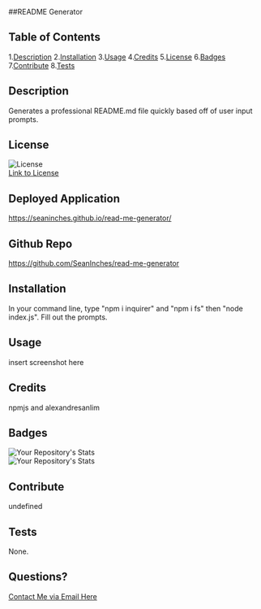 
  ##README Generator
  ## Table of Contents
  1.[Description](#Description)
  2.[Installation](#Installation)
  3.[Usage](#Usage)
  4.[Credits](#Credits)
  5.[License](#License)
  6.[Badges](#Badges)
  7.[Contribute](#Contribute)
  8.[Tests](#Tests)
  

  ## Description  
  Generates a professional README.md file quickly based off of user input prompts.  
  ## License  
  ![License](https://img.shields.io/static/v1?label=license&message=MIT&color=blue)  
  [Link to License](./LICENSE.md)     
  ## Deployed Application  
  https://seaninches.github.io/read-me-generator/  
  ## Github Repo  
  https://github.com/SeanInches/read-me-generator  
  ## Installation  
  In your command line, type "npm i inquirer" and "npm i fs" then "node index.js". Fill out the prompts.  
  ## Usage  
  insert screenshot here  
  ## Credits  
  npmjs and alexandresanlim 
  ## Badges  
  ![Your Repository's Stats](https://github-readme-stats.vercel.app/api?username=SeanInches&show_icons=true)  
  ![Your Repository's Stats](https://github-readme-stats.vercel.app/api/top-langs/?username=SeanInches&theme=blue-green)        
  ## Contribute  
  undefined  
  ## Tests  
  None.  
  ## Questions?  
  [Contact Me via Email Here](mailto:seanminches@gmail.com)